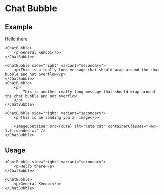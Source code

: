 <script>
	import Box from '$lib/components/base/box/Box.svelte';
	import ChatBubble from '$lib/components/base/chat-bubble/ChatBubble.svelte';
	import Heading from '$lib/components/base/heading/Heading.svelte';

	import ImageContainer from '$lib/components/base/image-container/ImageContainer.svelte';

	import cute from '$docs/assets/images/cute.jpg?as=run';
</script>

# Chat Bubble

## Example

<Box class="flex flex-col gap-3 not-prose">
	<ChatBubble side="right" variant="secondary">
		<p>Hello there</p>
	</ChatBubble>

	<ChatBubble>
		<p>General Kenobi</p>
	</ChatBubble>

	<ChatBubble side="right" variant="secondary">
		<p>This is a really long message that should wrap around the chat bubble and not overflow</p>
	</ChatBubble>
	<ChatBubble>
		<p>
			This is another really long message that should wrap around the chat bubble and not overflow
		</p>
	</ChatBubble>

	<ChatBubble side="right" variant="secondary">
		<p>This is me sending you an image</p>

		<ImageContainer src={cute} alt="cute cat" containerClasses="-mx-1.5 rounded-xl" />
	</ChatBubble>
</Box>


## Usage

```svelte
<ChatBubble side="right" variant="secondary">
	<p>Hello there</p>
</ChatBubble>

<ChatBubble>
	<p>General Kenobi</p>
</ChatBubble>
```